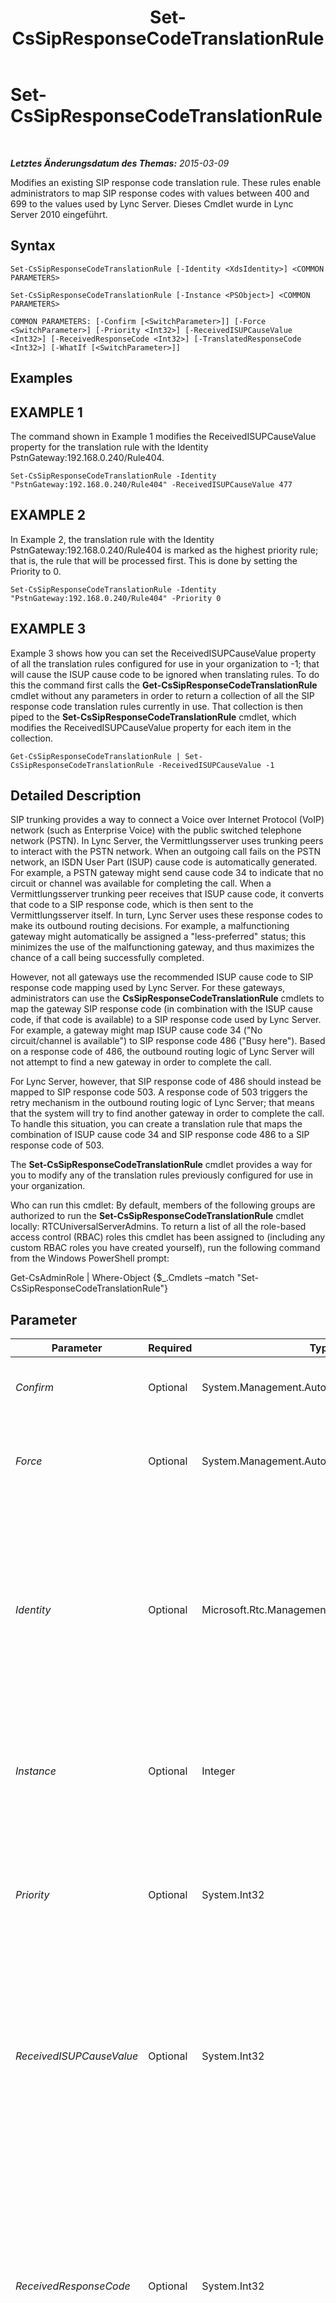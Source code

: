 ﻿---
title: Set-CsSipResponseCodeTranslationRule
TOCTitle: Set-CsSipResponseCodeTranslationRule
ms:assetid: 3ce2fafe-9c79-4462-9f24-c2a30502e641
ms:mtpsurl: https://technet.microsoft.com/de-de/library/Gg425895(v=OCS.15)
ms:contentKeyID: 49293747
ms.date: 05/19/2016
mtps_version: v=OCS.15
ms.translationtype: HT
---

# Set-CsSipResponseCodeTranslationRule

 

_**Letztes Änderungsdatum des Themas:** 2015-03-09_

Modifies an existing SIP response code translation rule. These rules enable administrators to map SIP response codes with values between 400 and 699 to the values used by Lync Server. Dieses Cmdlet wurde in Lync Server 2010 eingeführt.

## Syntax

    Set-CsSipResponseCodeTranslationRule [-Identity <XdsIdentity>] <COMMON PARAMETERS>

    Set-CsSipResponseCodeTranslationRule [-Instance <PSObject>] <COMMON PARAMETERS>

    COMMON PARAMETERS: [-Confirm [<SwitchParameter>]] [-Force <SwitchParameter>] [-Priority <Int32>] [-ReceivedISUPCauseValue <Int32>] [-ReceivedResponseCode <Int32>] [-TranslatedResponseCode <Int32>] [-WhatIf [<SwitchParameter>]]

## Examples

## EXAMPLE 1

The command shown in Example 1 modifies the ReceivedISUPCauseValue property for the translation rule with the Identity PstnGateway:192.168.0.240/Rule404.

    Set-CsSipResponseCodeTranslationRule -Identity "PstnGateway:192.168.0.240/Rule404" -ReceivedISUPCauseValue 477

## EXAMPLE 2

In Example 2, the translation rule with the Identity PstnGateway:192.168.0.240/Rule404 is marked as the highest priority rule; that is, the rule that will be processed first. This is done by setting the Priority to 0.

    Set-CsSipResponseCodeTranslationRule -Identity "PstnGateway:192.168.0.240/Rule404" -Priority 0

## EXAMPLE 3

Example 3 shows how you can set the ReceivedISUPCauseValue property of all the translation rules configured for use in your organization to -1; that will cause the ISUP cause code to be ignored when translating rules. To do this the command first calls the **Get-CsSipResponseCodeTranslationRule** cmdlet without any parameters in order to return a collection of all the SIP response code translation rules currently in use. That collection is then piped to the **Set-CsSipResponseCodeTranslationRule** cmdlet, which modifies the ReceivedISUPCauseValue property for each item in the collection.

    Get-CsSipResponseCodeTranslationRule | Set-CsSipResponseCodeTranslationRule -ReceivedISUPCauseValue -1

## Detailed Description

SIP trunking provides a way to connect a Voice over Internet Protocol (VoIP) network (such as Enterprise Voice) with the public switched telephone network (PSTN). In Lync Server, the Vermittlungsserver uses trunking peers to interact with the PSTN network. When an outgoing call fails on the PSTN network, an ISDN User Part (ISUP) cause code is automatically generated. For example, a PSTN gateway might send cause code 34 to indicate that no circuit or channel was available for completing the call. When a Vermittlungsserver trunking peer receives that ISUP cause code, it converts that code to a SIP response code, which is then sent to the Vermittlungsserver itself. In turn, Lync Server uses these response codes to make its outbound routing decisions. For example, a malfunctioning gateway might automatically be assigned a "less-preferred" status; this minimizes the use of the malfunctioning gateway, and thus maximizes the chance of a call being successfully completed.

However, not all gateways use the recommended ISUP cause code to SIP response code mapping used by Lync Server. For these gateways, administrators can use the **CsSipResponseCodeTranslationRule** cmdlets to map the gateway SIP response code (in combination with the ISUP cause code, if that code is available) to a SIP response code used by Lync Server. For example, a gateway might map ISUP cause code 34 ("No circuit/channel is available") to SIP response code 486 ("Busy here"). Based on a response code of 486, the outbound routing logic of Lync Server will not attempt to find a new gateway in order to complete the call.

For Lync Server, however, that SIP response code of 486 should instead be mapped to SIP response code 503. A response code of 503 triggers the retry mechanism in the outbound routing logic of Lync Server; that means that the system will try to find another gateway in order to complete the call. To handle this situation, you can create a translation rule that maps the combination of ISUP cause code 34 and SIP response code 486 to a SIP response code of 503.

The **Set-CsSipResponseCodeTranslationRule** cmdlet provides a way for you to modify any of the translation rules previously configured for use in your organization.

Who can run this cmdlet: By default, members of the following groups are authorized to run the **Set-CsSipResponseCodeTranslationRule** cmdlet locally: RTCUniversalServerAdmins. To return a list of all the role-based access control (RBAC) roles this cmdlet has been assigned to (including any custom RBAC roles you have created yourself), run the following command from the Windows PowerShell prompt:

Get-CsAdminRole | Where-Object {$\_.Cmdlets –match "Set-CsSipResponseCodeTranslationRule"}

## Parameter


<table>
<colgroup>
<col style="width: 25%" />
<col style="width: 25%" />
<col style="width: 25%" />
<col style="width: 25%" />
</colgroup>
<thead>
<tr class="header">
<th>Parameter</th>
<th>Required</th>
<th>Type</th>
<th>Description</th>
</tr>
</thead>
<tbody>
<tr class="odd">
<td><p><em>Confirm</em></p></td>
<td><p>Optional</p></td>
<td><p>System.Management.Automation.SwitchParameter</p></td>
<td><p>Fordert Sie vor der Ausführung des Befehls zum Bestätigen auf.</p></td>
</tr>
<tr class="even">
<td><p><em>Force</em></p></td>
<td><p>Optional</p></td>
<td><p>System.Management.Automation.SwitchParameter</p></td>
<td><p>Suppresses the display of any non-fatal error message that might occur when running the command.</p></td>
</tr>
<tr class="odd">
<td><p><em>Identity</em></p></td>
<td><p>Optional</p></td>
<td><p>Microsoft.Rtc.Management.Xds.XdsIdentity</p></td>
<td><p>Unique identifier for the translation rule to be modified. The Identity for a translation rule consists of two parts: the scope where the rule was configured, and the name given to the rule when it was created. For example, a translation rule named Rule404 that was created at the global scope would have an Identity that looked like this: global/Rule404.</p></td>
</tr>
<tr class="even">
<td><p><em>Instance</em></p></td>
<td><p>Optional</p></td>
<td><p>Integer</p></td>
<td><p>Ermöglicht Ihnen, einen Verweis auf ein Objekt an das Cmdlet zu übergeben, statt individuelle Parameterwerte festzulegen.</p></td>
</tr>
<tr class="odd">
<td><p><em>Priority</em></p></td>
<td><p>Optional</p></td>
<td><p>System.Int32</p></td>
<td><p>Relative priority of the translation rule. Rules are processed in order of their assigned priority; the first rule to be processed has a priority of 0; the second rule to be processed has a priority of 1; and so on.</p></td>
</tr>
<tr class="even">
<td><p><em>ReceivedISUPCauseValue</em></p></td>
<td><p>Optional</p></td>
<td><p>System.Int32</p></td>
<td><p>Value of the ISDN User Part (ISUP) code that must be present in the SIP response message used by a gateway when responding to an INVITE message. A value of -1 indicates that only the SIP response code will be used when executing the translation rule; the ISUP cause code will be ignored.</p></td>
</tr>
<tr class="odd">
<td><p><em>ReceivedResponseCode</em></p></td>
<td><p>Optional</p></td>
<td><p>System.Int32</p></td>
<td><p>Value of the SIP response code used by a gateway when responding to an INVITE message. A response code can be any integer value between 400 and 699, inclusive. Although the cmdlet will accept integer values less than 400, these are not recognized as final responses. As a result, the translation rule will never be used. A value of 0 means that only the ISUP cause code will be used when executing the translation rule; the SIP response code will be ignored.</p></td>
</tr>
<tr class="even">
<td><p><em>TranslatedResponseCode</em></p></td>
<td><p>Optional</p></td>
<td><p>System.Int32</p></td>
<td><p>Value of SIP response code that the ReceivedResponseCode and/or the ReceivedISUPCauseCode should be translated to. Translated response codes can be any integer value between 400 and 699, inclusive.</p></td>
</tr>
<tr class="odd">
<td><p><em>WhatIf</em></p></td>
<td><p>Optional</p></td>
<td><p>System.Management.Automation.SwitchParameter</p></td>
<td><p>Beschreibt die Auswirkungen einer Ausführung des Befehls, ohne den Befehl tatsächlich auszuführen.</p></td>
</tr>
</tbody>
</table>


## Input Types

Microsoft.Rtc.Management.WritableConfig.Settings.TrunkConfiguration.SipResponseCodeTranslationRule\#Decorated object. The **Set-CsSipResponseCodeTranslationRule** cmdlet accepts pipelined instances of the SIP response code translation rule object.

## Return Types

The **Set-CsSipResponseCodeTranslationRule** cmdlet does not return any objects or values. Instead, the cmdlet modifies instances of the Microsoft.Rtc.Management.WritableConfig.Settings.TrunkConfiguration.SipResponseCodeTranslationRule\#Decorated object.

## Siehe auch

#### Weitere Ressourcen

[Get-CsSipResponseCodeTranslationRule](get-cssipresponsecodetranslationrule.md)  
[New-CsSipResponseCodeTranslationRule](new-cssipresponsecodetranslationrule.md)  
[Remove-CsSipResponseCodeTranslationRule](remove-cssipresponsecodetranslationrule.md)

